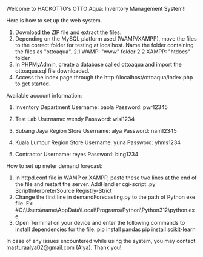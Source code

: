Welcome to HACKOTTO's OTTO Aqua: Inventory Management System!!

Here is how to set up the web system.
1. Download the ZIP file and extract the files.
2. Depending on the MySQL platform used (WAMP/XAMPP), move the files to the correct folder for testing at localhost. Name the folder containing the files as "ottoaqua".
2.1 WAMP: "www" folder
2.2 XAMPP: "htdocs" folder
3. In PHPMyAdmin, create a database called ottoaqua and import the ottoaqua.sql file downloaded.
4. Access the index page through the http://localhost/ottoaqua/index.php to get started.

Available account information:
1. Inventory Department
Username: paola
Password: pwr12345

2. Test Lab
Username: wendy
Password: wlsi1234

3. Subang Jaya Region Store
Username: alya
Password: nam12345

4. Kuala Lumpur Region Store
Username: yuna
Password: yhms1234

5. Contractor
Username: reyes
Password: bing1234

How to set up meter demand forecast:
1. In httpd.conf file in WAMP or XAMPP, paste these two lines at the end of the file and restart the server.
AddHandler cgi-script .py
ScriptInterpreterSource Registry-Strict
2. Change the first line in demandForecasting.py to the path of Python exe file. Ex: #C:\Users\name\AppData\Local\Programs\Python\Python312\python.exe
3. Open Terminal on your device and enter the following commands to install dependencies for the file:
pip install pandas
pip install scikit-learn

In case of any issues encountered while using the system, you may contact masturaalya02@gmail.com (Alya). Thank you!
